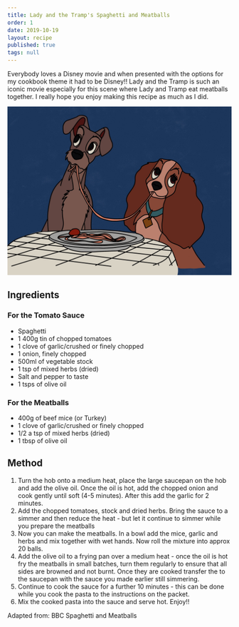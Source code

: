 ```yaml
---
title: Lady and the Tramp's Spaghetti and Meatballs
order: 1
date: 2019-10-19
layout: recipe
published: true
tags: null
---
```

Everybody loves a Disney movie and when presented with the options for my cookbook theme it had to be Disney!! Lady and the Tramp is such an iconic movie especially for this scene where Lady and Tramp eat meatballs together. I really hope you enjoy making this recipe as much as I did.

![Two dogs are eating spagetti and meatballs, it is a cartoon format. Taken from the disney film Lady and the Tramp](../uploads/ladyandthetramp.jpeg "Lady and the Tramp")

## Ingredients

### For the Tomato Sauce

* Spaghetti
* 1 400g tin of chopped tomatoes
* 1 clove of garlic/crushed or finely chopped
* 1 onion, finely chopped
* 500ml of vegetable stock 
* 1 tsp of mixed herbs (dried) 
* Salt and pepper to taste 
* 1 tsps of olive oil



### For the Meatballs

* 400g of beef mice (or Turkey)
* 1 clove of garlic/crushed or finely chopped
* 1/2 a tsp of mixed herbs (dried)
* 1 tbsp of olive oil

## Method

1. Turn the hob onto a medium heat, place the large saucepan on the hob and add the olive oil. Once the oil is hot, add the chopped onion and cook gently until soft (4-5 minutes). After this add the garlic for 2 minutes.
2. Add the chopped tomatoes, stock and dried herbs. Bring the sauce to a simmer and then reduce the heat - but let it continue to simmer while you prepare the meatballs
3. Now you can make the meatballs. In a bowl add the mice, garlic and herbs and mix together with wet hands. Now roll the mixture into approx 20 balls.
4. Add the olive oil to a frying pan over a medium heat - once the oil is hot fry the meatballs in small batches, turn them regularly to ensure that all sides are browned and not burnt. Once they are cooked transfer the to the saucepan with the sauce you made earlier still simmering.
5. Continue to cook the sauce for a further 10 minutes - this can be done while you cook the pasta to the instructions on the packet.
6. Mix the cooked pasta into the sauce and serve hot. Enjoy!!



Adapted from: BBC Spaghetti and Meatballs
